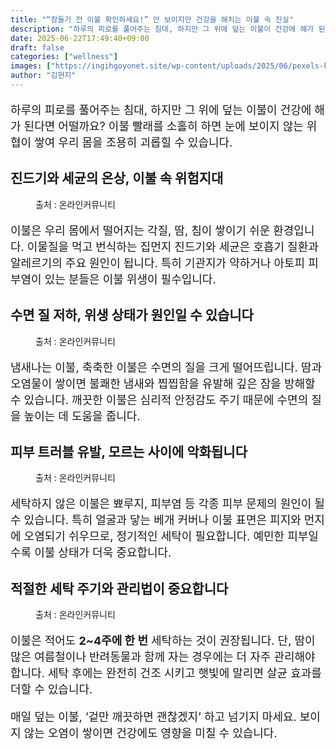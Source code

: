 ```yaml
---
title: "“잠들기 전 이불 확인하세요!” 안 보이지만 건강을 해치는 이불 속 진실"
description: "하루의 피로를 풀어주는 침대, 하지만 그 위에 덮는 이불이 건강에 해가 된다면 어떨까요? 이불 빨래를 소홀히 하면 눈에 보이지 않는 위협이 쌓여 우리 몸을 조용히 괴롭힐 수 있습니다."
date: 2025-06-22T17:49:40+09:00
draft: false
categories: ["wellness"]
images: ["https://ingihgoyonet.site/wp-content/uploads/2025/06/pexels-kristingroth2-57686-1024x683.jpg", "https://ingihgoyonet.site/wp-content/uploads/2025/06/pexels-mikhail-nilov-6968267-683x1024.jpg", "https://ingihgoyonet.site/wp-content/uploads/2025/06/pexels-karolina-grabowska-7588583-1024x683.jpg", "https://ingihgoyonet.site/wp-content/uploads/2025/06/pexels-adrienne-andersen-1174503-2254065-1-1024x684.jpg"]
author: "김현지"
---
```


<p style="font-size:18px">하루의 피로를 풀어주는 침대, 하지만 그 위에 덮는 이불이 건강에 해가 된다면 어떨까요? 이불 빨래를 소홀히 하면 눈에 보이지 않는 위협이 쌓여 우리 몸을 조용히 괴롭힐 수 있습니다.</p> <h2 >진드기와 세균의 온상, 이불 속 위험지대</h2> <figure ><img src="https://ingihgoyonet.site/wp-content/uploads/2025/06/pexels-kristingroth2-57686-1024x683.jpg" alt="" style="aspect-ratio:16/9;object-fit:cover"/><figcaption >출처 : 온라인커뮤니티</figcaption></figure> <p style="font-size:18px">이불은 우리 몸에서 떨어지는 각질, 땀, 침이 쌓이기 쉬운 환경입니다. 이물질을 먹고 번식하는 집먼지 진드기와 세균은 호흡기 질환과 알레르기의 주요 원인이 됩니다. 특히 기관지가 약하거나 아토피 피부염이 있는 분들은 이불 위생이 필수입니다.</p> <h2 >수면 질 저하, 위생 상태가 원인일 수 있습니다</h2> <figure ><img src="https://ingihgoyonet.site/wp-content/uploads/2025/06/pexels-mikhail-nilov-6968267-683x1024.jpg" alt="" style="aspect-ratio:16/9;object-fit:cover"/><figcaption >출처 : 온라인커뮤니티</figcaption></figure> <p style="font-size:18px">냄새나는 이불, 축축한 이불은 수면의 질을 크게 떨어뜨립니다. 땀과 오염물이 쌓이면 불쾌한 냄새와 찝찝함을 유발해 깊은 잠을 방해할 수 있습니다. 깨끗한 이불은 심리적 안정감도 주기 때문에 수면의 질을 높이는 데 도움을 줍니다.</p> <h2 >피부 트러블 유발, 모르는 사이에 악화됩니다</h2> <figure ><img src="https://ingihgoyonet.site/wp-content/uploads/2025/06/pexels-karolina-grabowska-7588583-1024x683.jpg" alt="" style="aspect-ratio:16/9;object-fit:cover"/><figcaption >출처 : 온라인커뮤니티</figcaption></figure> <p style="font-size:18px">세탁하지 않은 이불은 뾰루지, 피부염 등 각종 피부 문제의 원인이 될 수 있습니다. 특히 얼굴과 닿는 베개 커버나 이불 표면은 피지와 먼지에 오염되기 쉬우므로, 정기적인 세탁이 필요합니다. 예민한 피부일수록 이불 상태가 더욱 중요합니다.</p> <h2 >적절한 세탁 주기와 관리법이 중요합니다</h2> <figure ><img src="https://ingihgoyonet.site/wp-content/uploads/2025/06/pexels-adrienne-andersen-1174503-2254065-1-1024x684.jpg" alt="" style="aspect-ratio:16/9;object-fit:cover"/><figcaption >출처 : 온라인커뮤니티</figcaption></figure> <p style="font-size:18px">이불은 적어도 <strong>2~4주에 한 번</strong> 세탁하는 것이 권장됩니다. 단, 땀이 많은 여름철이나 반려동물과 함께 자는 경우에는 더 자주 관리해야 합니다. 세탁 후에는 완전히 건조 시키고 햇빛에 말리면 살균 효과를 더할 수 있습니다.</p> <p style="font-size:18px">매일 덮는 이불, ‘겉만 깨끗하면 괜찮겠지’ 하고 넘기지 마세요. 보이지 않는 오염이 쌓이면 건강에도 영향을 미칠 수 있습니다.</p>
